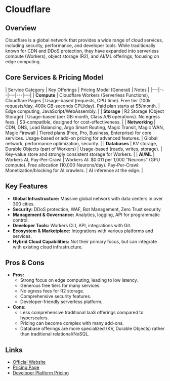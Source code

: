 # Cloudflare

## Overview
Cloudflare is a global network that provides a wide range of cloud services, including security, performance, and developer tools. While traditionally known for CDN and DDoS protection, they have expanded into serverless compute (Workers), object storage (R2), and AI/ML offerings, focusing on edge computing.

## Core Services & Pricing Model
| Service Category | Key Offerings | Pricing Model (General) | Notes |
|---|---|---|---|---|
| **Compute** | Cloudflare Workers (Serverless Functions), Cloudflare Pages | Usage-based (requests, CPU time). Free tier (100k requests/day, 400k GB-seconds CPU/day). Paid plan starts at $5/month. | Edge computing, JavaScript/WebAssembly. |
| **Storage** | R2 Storage (Object Storage) | Usage-based (per GB-month, Class A/B operations). No egress fees. | S3-compatible, designed for cost-effectiveness. |
| **Networking** | CDN, DNS, Load Balancing, Argo Smart Routing, Magic Transit, Magic WAN, Magic Firewall | Tiered plans (Free, Pro, Business, Enterprise) for core services. Usage-based or add-on pricing for advanced features. | Global network, performance optimization, security. |
| **Databases** | KV storage, Durable Objects (part of Workers) | Usage-based (reads, writes, storage). | Key-value store and strongly consistent storage for Workers. |
| **AI/ML** | Workers AI, Pay-Per-Crawl | Workers AI: $0.011 per 1,000 "Neurons" (GPU compute). Free allocation (10,000 Neurons/day). Pay-Per-Crawl: Monetization/blocking for AI crawlers. | AI inference at the edge. |

## Key Features
*   **Global Infrastructure:** Massive global network with data centers in over 300 cities.
*   **Security:** DDoS protection, WAF, Bot Management, Zero Trust security.
*   **Management & Governance:** Analytics, logging, API for programmatic control.
*   **Developer Tools:** Workers CLI, API, integrations with Git.
*   **Ecosystem & Marketplace:** Integrations with various platforms and services.
*   **Hybrid Cloud Capabilities:** Not their primary focus, but can integrate with existing cloud infrastructure.

## Pros & Cons
*   **Pros:**
    *   Strong focus on edge computing, leading to low latency.
    *   Generous free tiers for many services.
    *   No egress fees for R2 storage.
    *   Comprehensive security features.
    *   Developer-friendly serverless platform.
*   **Cons:**
    *   Less comprehensive traditional IaaS offerings compared to hyperscalers.
    *   Pricing can become complex with many add-ons.
    *   Database offerings are more specialized (KV, Durable Objects) rather than traditional relational/NoSQL.

## Links
*   [Official Website](https://www.cloudflare.com/)
*   [Pricing Page](https://www.cloudflare.com/plans/pricing/)
*   [Developer Platform Pricing](https://developers.cloudflare.com/workers/platform/pricing/)